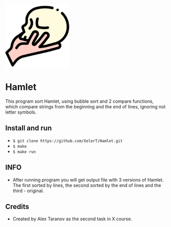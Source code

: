 <img src="https://github.com/XelerT/Hamlet/blob/main/Skull.png" alt="Question" width="200"/>

# Hamlet

This program sort Hamlet, using bubble sort and 2 compare functions, which compare strings from the beginning and the end of lines, ignoring not letter symbols.

## Install and run

- `$ git clone https://github.com/XelerT/Hamlet.git`
- `$ make`
- `$ make run`

## INFO
- After running program you will get output file with 3 versions of Hamlet. The first sorted by lines, the second sorted by the end of lines and the third - original.


## Credits
- Created by Alex Taranov as the second task in X course.

